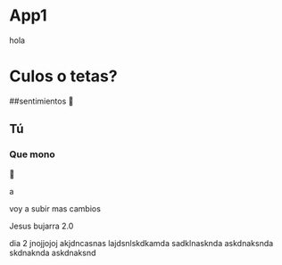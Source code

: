# App1

hola
# Culos o tetas?
##sentimientos
🥱





## Tú
### Que mono
🥵


a



voy a subir mas cambios

 Jesus bujarra 2.0

 dia 2 
jnojjojoj
akjdncasnas
lajdsnlskdkamda
sadklnasknda
askdnaksnda
skdnaknda
askdnaksnd
